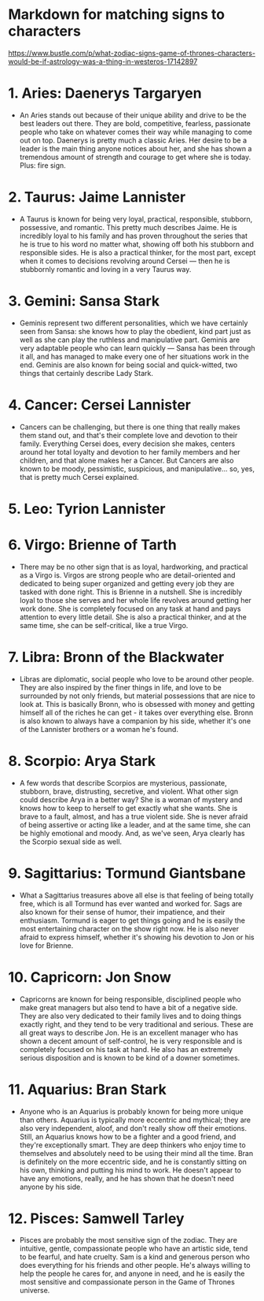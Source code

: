 # Markdown for matching signs to characters
https://www.bustle.com/p/what-zodiac-signs-game-of-thrones-characters-would-be-if-astrology-was-a-thing-in-westeros-17142897

# 1. Aries: Daenerys Targaryen
* An Aries stands out because of their unique ability and drive to be the best leaders out there. They are bold, competitive, fearless, passionate people who take on whatever comes their way while managing to come out on top. Daenerys is pretty much a classic Aries. Her desire to be a leader is the main thing anyone notices about her, and she has shown a tremendous amount of strength and courage to get where she is today. Plus: fire sign.

# 2. Taurus: Jaime Lannister
* A Taurus is known for being very loyal, practical, responsible, stubborn, possessive, and romantic. This pretty much describes Jaime. He is incredibly loyal to his family and has proven throughout the series that he is true to his word no matter what, showing off both his stubborn and responsible sides. He is also a practical thinker, for the most part, except when it comes to decisions revolving around Cersei — then he is stubbornly romantic and loving in a very Taurus way.

# 3. Gemini: Sansa Stark
* Geminis represent two different personalities, which we have certainly seen from Sansa: she knows how to play the obedient, kind part just as well as she can play the ruthless and manipulative part. Geminis are very adaptable people who can learn quickly — Sansa has been through it all, and has managed to make every one of her situations work in the end. Geminis are also known for being social and quick-witted, two things that certainly describe Lady Stark.

# 4. Cancer: Cersei Lannister
* Cancers can be challenging, but there is one thing that really makes them stand out, and that's their complete love and devotion to their family. Everything Cersei does, every decision she makes, centers around her total loyalty and devotion to her family members and her children, and that alone makes her a Cancer. But Cancers are also known to be moody, pessimistic, suspicious, and manipulative... so, yes, that is pretty much Cersei explained.

# 5. Leo: Tyrion Lannister

# 6. Virgo: Brienne of Tarth
* There may be no other sign that is as loyal, hardworking, and practical as a Virgo is. Virgos are strong people who are detail-oriented and dedicated to being super organized and getting every job they are tasked with done right. This is Brienne in a nutshell. She is incredibly loyal to those she serves and her whole life revolves around getting her work done. She is completely focused on any task at hand and pays attention to every little detail. She is also a practical thinker, and at the same time, she can be self-critical, like a true Virgo.

# 7. Libra: Bronn of the Blackwater
* Libras are diplomatic, social people who love to be around other people. They are also inspired by the finer things in life, and love to be surrounded by not only friends, but material possessions that are nice to look at. This is basically Bronn, who is obsessed with money and getting himself all of the riches he can get - it takes over everything else. Bronn is also known to always have a companion by his side, whether it's one of the Lannister brothers or a woman he's found.

# 8. Scorpio: Arya Stark
* A few words that describe Scorpios are mysterious, passionate, stubborn, brave, distrusting, secretive, and violent. What other sign could describe Arya in a better way? She is a woman of mystery and knows how to keep to herself to get exactly what she wants. She is brave to a fault, almost, and has a true violent side. She is never afraid of being assertive or acting like a leader, and at the same time, she can be highly emotional and moody. And, as we've seen, Arya clearly has the Scorpio sexual side as well.

# 9. Sagittarius: Tormund Giantsbane
* What a Sagittarius treasures above all else is that feeling of being totally free, which is all Tormund has ever wanted and worked for. Sags are also known for their sense of humor, their impatience, and their enthusiasm. Tormund is eager to get things going and he is easily the most entertaining character on the show right now. He is also never afraid to express himself, whether it's showing his devotion to Jon or his love for Brienne.

# 10. Capricorn: Jon Snow
* Capricorns are known for being responsible, disciplined people who make great managers but also tend to have a bit of a negative side. They are also very dedicated to their family lives and to doing things exactly right, and they tend to be very traditional and serious. These are all great ways to describe Jon. He is an excellent manager who has shown a decent amount of self-control, he is very responsible and is completely focused on his task at hand. He also has an extremely serious disposition and is known to be kind of a downer sometimes.

# 11. Aquarius: Bran Stark
* Anyone who is an Aquarius is probably known for being more unique than others. Aquarius is typically more eccentric and mythical; they are also very independent, aloof, and don't really show off their emotions. Still, an Aquarius knows how to be a fighter and a good friend, and they're exceptionally smart. They are deep thinkers who enjoy time to themselves and absolutely need to be using their mind all the time. Bran is definitely on the more eccentric side, and he is constantly sitting on his own, thinking and putting his mind to work. He doesn't appear to have any emotions, really, and he has shown that he doesn't need anyone by his side.

# 12. Pisces: Samwell Tarley
* Pisces are probably the most sensitive sign of the zodiac. They are intuitive, gentle, compassionate people who have an artistic side, tend to be fearful, and hate cruelty. Sam is a kind and generous person who does everything for his friends and other people. He's always willing to help the people he cares for, and anyone in need, and he is easily the most sensitive and compassionate person in the Game of Thrones universe.